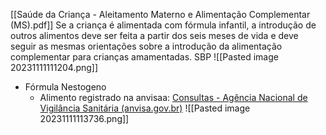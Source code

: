 [[Saúde da Criança - Aleitamento Materno e Alimentação Complementar (MS).pdf]]
Se a criança é alimentada com fórmula infantil, a introdução de outros alimentos deve ser feita a partir dos seis meses de vida e deve seguir as mesmas orientações sobre a introdução da alimentação complementar para crianças amamentadas. SBP
![[Pasted image 20231111111204.png]]
* Fórmula Nestogeno
	* Alimento registrado na anvisaa: [Consultas - Agência Nacional de Vigilância Sanitária (anvisa.gov.br)](https://consultas.anvisa.gov.br/#/alimentos/25004120123200897/?marca=NESTOGENO)
	![[Pasted image 20231111113736.png]]